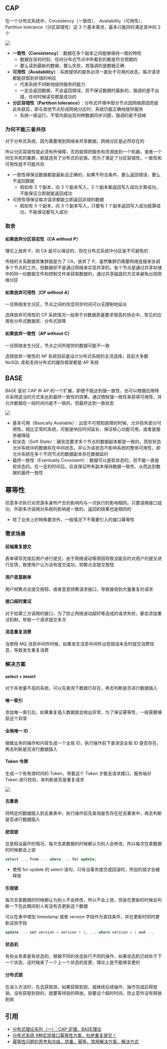 ## CAP

在一个分布式系统中，Consistency（一致性）、 Availability（可用性）、Partition tolerance（分区容错性）这 3 个基本需求，最多只能同时满足其中的 2 个

![](./md.assets/cap.png)

- **一致性（Consistency）**：数据在多个副本之间能够保持一致的特性
  - 数据在任何时刻、任何分布式节点中所看到的都是符合预期的
  - 要么读到最新的数据，要么失败，其强调的是数据正确
- **可用性（Availability）**：系统提供的服务必须一直处于可用的状态，每次请求都能获取到非错的响应
  - 代表系统不间断地提供服务的能力
  - 一定会返回数据，不会返回错误，但不保证数据时最新的，强调的是不出错，任何时候读写都是成功的
- **分区容错性（Partition tolerance）**：分布式环境中部分节点因网络原因而彼此失联后，即与其他节点形成网络分区时，系统仍能正确地提供服务
  - 系统一直运行，不管内部出现何种数据同步问题，强调的是不挂掉

### 为何不能三者共存

对于分布式系统，因为需要用到网络来共享数据，网络分区是必然存在的

所以分区容错性就必须有所保障，否则就得把服务和资源放到一个机器，或者一个同生共死的集群，那就违背了分布式的初衷。而为了满足了分区容错性，一致性和可用性就不可能共存

- 一致性得保证数据都是最新且正确的，如果不符合条件，要么返回错误，要么不返回数据
  - 假如有 3 个副本，向 3 个副本写入，3 个副本都返回写入成功才算成功，不能保证立即就能返回成功
- 可用性得保证每次请求都能立即返回非错的数据
  - 假如有 3 个副本，向 3 个副本写入，只要有 1 个副本返回写入成功就算成功，不能保证都写入成功

### 取舍

#### 如果放弃分区容忍性（CA without P）

理论上放弃 P，则 CA 是可以保证的，但在分布式系统中分区是不可避免的

传统的关系数据库集群就是为了 CA，放弃了 P，虽然集群仍需要网络连接来协调多个节点的工作，但数据却不是通过网络来实现共享的。各个节点是通过共享存储中的同一份数据文件和控制文件来获取数据的，通过共享磁盘的方式来避免出现网络分区

#### 如果放弃可用性（CP without A）

一旦网络发生分区，节点之间的信息同步时间可以无限制地延长

选择放弃可用性的 CP 系统情况一般用于对数据质量要求很高的场合中，常见的应用有分布式数据库、分布式锁等

#### 如果放弃一致性（AP without C）

一旦网络发生分区，节点之间所提供的数据可能不一致

选择放弃一致性的 AP 系统目前是设计分布式系统的主流选择，目前大多数 NoSQL 库和支持分布式的缓存框架都是 AP 系统

## BASE

BASE 是对 CAP 中 AP 的一个扩展，即便不能达到强一致性，也可以根据应用特点采用适当的方式来达到最终一致性的效果。通过牺牲强一致性来获得可用性，并允许数据在一段时间内是不一致的，但最终达到一致状态

![](./md.assets/base.png)

- 基本可用（Basically Available）：出现不可预知故障的时候，允许损失部分可用性，相比正常的系统，可能是响应时间延长，保证核心功能可用，或者是服务被降级
- 软状态（Soft State）：硬状态要求多个节点的数据副本都是一致的，而软状态允许系统中的数据存在中间状态，并认为该状态不影响系统的整体可用性，即允许系统在多个不同节点的数据副本存在数据延时
- 最终一致性（Eventually Consistent）：数据可以是软状态的，但不能一直是软状态的。在一定的时间后，应该保证所有副本保持数据一致性，从而达到数据的最终一致性

## 幂等性

任意多次执行对资源本身所产生的影响均与一次执行的影响相同。只要调用接口成功，外部多次调用对系统的影响是一致的，返回的结果也是相同的

- 除了业务上的特殊要求外，一般情况下不需要引入的接口幂等性

### 需求场景

#### 前端重复提交

表单填写完成后用户进行提交，由于网络波动等原因导致没能及时对用户的提交进行反馈，致使用户认为没有提交成功，频繁点击提交按钮

#### 用户恶意刷单

用户频繁点击提交按钮，或者恶意频繁请求接口，导致接收到大量重复的请求

#### 接口超时重试

对于给第三方调用的接口，为了防止网络波动超时等造成的请求失败，都会添加重试机制，导致一个请求提交多次

#### 消息重复消费

当使用 MQ 消息中间件时候，如果发生消息中间件出现错误未及时提交消费信息，导致发生重复消费

### 解决方案

#### select + insert

对于并发量不高的系统，可以先查询下数据已存在，再去判断是否进行数据插入

#### 唯一索引

添加唯一索引后，如果重复插入数据就会抛出异常，为了保证幂等性，一般需要捕获这个异常

#### 全局唯一 ID

根据业务的操作和内容生成一个全局 ID，执行操作前下查询该全局 ID 是否存在，再去判断是否进行数据插入

#### Token 令牌

生成一个有有效时间的 Token，带着这个 Token 才能去请求接口，服务端对 Token 进行校验，来判断是否是重复请求

![](./md.assets/token.png)

#### 去重表

将特定的数据插入到去重表中，执行操作前先查询是否存在在去重表中，再去判断是否进行数据插入

#### 悲观锁

总是假设最坏的情况，每次去拿数据的时候都认为别人会修改，所以每次在拿数据的时候都会上锁

```sql
select ... from ... where ... for update;
```

- 使用 for update 的 select 语句，只有当事务提交或回滚时，所加的锁才会被释放

#### 乐观锁

每次去拿数据的时候都认为别人不会修改，所以不会上锁，但是在更新的时候会判断一下在此期间别人有没有去更新这个数据

可以在表中增加 timestamp 或者 version 字段作为查找条件，并在更新时同时更新这些字段

```sql
update ... set version = version + 1, ... where version = 1 and ...
```

#### 状态机

有些业务表是有状态的，根据不同的状态执行不同的操作，如果状态机已经处于下一个状态，这时候来了一个上一个状态的变更，理论上是不能够变更的

#### 分布式锁

在进入方法时，先去获取锁，如果获取到锁，就继续后续操作，操作完成后释放锁。没有获取到锁的，就要等待锁的释放。锁要设个超时时间，防止意外没有释放到锁

## 引用

- [分布式理论系列（一）：CAP 定理、BASE理论](https://juejin.cn/post/6844904116100022280?searchId=20231204154642C694A522C23ABC46937F)
- [分布式系统 9种实现接口幂等性方案，杜绝重复提交！](https://mp.weixin.qq.com/s/Nc1ReyCFm1KbAXIWE5I2hQ)
- [幂等性问题的思考和总结，防重、幂等，常用解决方案，解决方式](https://mp.weixin.qq.com/s/p4UuQlGOcd3FnFRH1shyVQ)
